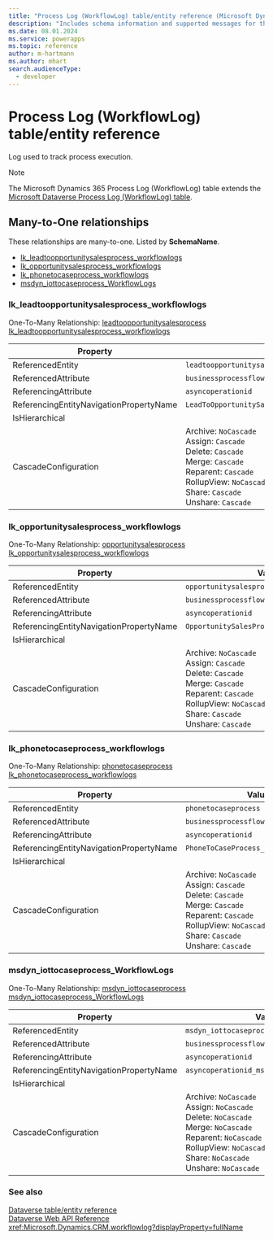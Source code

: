 ```yaml
---
title: "Process Log (WorkflowLog) table/entity reference (Microsoft Dynamics 365)"
description: "Includes schema information and supported messages for the Process Log (WorkflowLog) table/entity with Microsoft Dynamics 365."
ms.date: 08.01.2024
ms.service: powerapps
ms.topic: reference
author: m-hartmann
ms.author: mhart
search.audienceType: 
  - developer
---
```


# Process Log (WorkflowLog) table/entity reference

Log used to track process execution.

> [!NOTE]
> The Microsoft Dynamics 365 Process Log (WorkflowLog) table extends the [Microsoft Dataverse Process Log (WorkflowLog) table](/power-apps/developer/data-platform/reference/entities/workflowlog).




## Many-to-One relationships

These relationships are many-to-one. Listed by **SchemaName**.

- [lk_leadtoopportunitysalesprocess_workflowlogs](#BKMK_lk_leadtoopportunitysalesprocess_workflowlogs)
- [lk_opportunitysalesprocess_workflowlogs](#BKMK_lk_opportunitysalesprocess_workflowlogs)
- [lk_phonetocaseprocess_workflowlogs](#BKMK_lk_phonetocaseprocess_workflowlogs)
- [msdyn_iottocaseprocess_WorkflowLogs](#BKMK_msdyn_iottocaseprocess_WorkflowLogs)

### <a name="BKMK_lk_leadtoopportunitysalesprocess_workflowlogs"></a> lk_leadtoopportunitysalesprocess_workflowlogs

One-To-Many Relationship: [leadtoopportunitysalesprocess lk_leadtoopportunitysalesprocess_workflowlogs](leadtoopportunitysalesprocess.md#BKMK_lk_leadtoopportunitysalesprocess_workflowlogs)

|Property|Value|
|---|---|
|ReferencedEntity|`leadtoopportunitysalesprocess`|
|ReferencedAttribute|`businessprocessflowinstanceid`|
|ReferencingAttribute|`asyncoperationid`|
|ReferencingEntityNavigationPropertyName|`LeadToOpportunitySalesProcess_asyncoperationid`|
|IsHierarchical||
|CascadeConfiguration|Archive: `NoCascade`<br />Assign: `Cascade`<br />Delete: `Cascade`<br />Merge: `Cascade`<br />Reparent: `Cascade`<br />RollupView: `NoCascade`<br />Share: `Cascade`<br />Unshare: `Cascade`|

### <a name="BKMK_lk_opportunitysalesprocess_workflowlogs"></a> lk_opportunitysalesprocess_workflowlogs

One-To-Many Relationship: [opportunitysalesprocess lk_opportunitysalesprocess_workflowlogs](opportunitysalesprocess.md#BKMK_lk_opportunitysalesprocess_workflowlogs)

|Property|Value|
|---|---|
|ReferencedEntity|`opportunitysalesprocess`|
|ReferencedAttribute|`businessprocessflowinstanceid`|
|ReferencingAttribute|`asyncoperationid`|
|ReferencingEntityNavigationPropertyName|`OpportunitySalesProcess_asyncoperationid`|
|IsHierarchical||
|CascadeConfiguration|Archive: `NoCascade`<br />Assign: `Cascade`<br />Delete: `Cascade`<br />Merge: `Cascade`<br />Reparent: `Cascade`<br />RollupView: `NoCascade`<br />Share: `Cascade`<br />Unshare: `Cascade`|

### <a name="BKMK_lk_phonetocaseprocess_workflowlogs"></a> lk_phonetocaseprocess_workflowlogs

One-To-Many Relationship: [phonetocaseprocess lk_phonetocaseprocess_workflowlogs](phonetocaseprocess.md#BKMK_lk_phonetocaseprocess_workflowlogs)

|Property|Value|
|---|---|
|ReferencedEntity|`phonetocaseprocess`|
|ReferencedAttribute|`businessprocessflowinstanceid`|
|ReferencingAttribute|`asyncoperationid`|
|ReferencingEntityNavigationPropertyName|`PhoneToCaseProcess_asyncoperationid`|
|IsHierarchical||
|CascadeConfiguration|Archive: `NoCascade`<br />Assign: `Cascade`<br />Delete: `Cascade`<br />Merge: `Cascade`<br />Reparent: `Cascade`<br />RollupView: `NoCascade`<br />Share: `Cascade`<br />Unshare: `Cascade`|

### <a name="BKMK_msdyn_iottocaseprocess_WorkflowLogs"></a> msdyn_iottocaseprocess_WorkflowLogs

One-To-Many Relationship: [msdyn_iottocaseprocess msdyn_iottocaseprocess_WorkflowLogs](msdyn_iottocaseprocess.md#BKMK_msdyn_iottocaseprocess_WorkflowLogs)

|Property|Value|
|---|---|
|ReferencedEntity|`msdyn_iottocaseprocess`|
|ReferencedAttribute|`businessprocessflowinstanceid`|
|ReferencingAttribute|`asyncoperationid`|
|ReferencingEntityNavigationPropertyName|`asyncoperationid_msdyn_iottocaseprocess`|
|IsHierarchical||
|CascadeConfiguration|Archive: `NoCascade`<br />Assign: `NoCascade`<br />Delete: `NoCascade`<br />Merge: `NoCascade`<br />Reparent: `NoCascade`<br />RollupView: `NoCascade`<br />Share: `NoCascade`<br />Unshare: `NoCascade`|



### See also

[Dataverse table/entity reference](../about-entity-reference.md)  
[Dataverse Web API Reference](/power-apps/developer/data-platform/webapi/reference/about)   
<xref:Microsoft.Dynamics.CRM.workflowlog?displayProperty=fullName>
